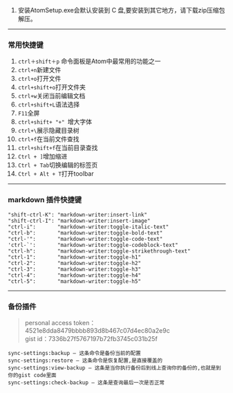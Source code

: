 1. 安装AtomSetup.exe会默认安装到 C 盘,要安装到其它地方，请下载zip压缩包解压。

---

### 常用快捷键
1. `ctrl＋shift＋p` 命令面板是Atom中最常用的功能之一
2. `ctrl+n`新建文件
3. `ctrl+o`打开文件
4. `ctrl+shift+o`打开文件夹
5. `ctrl+w`关闭当前编辑文档
6. `ctrl+shift+L`语法选择
7. `F11`全屏
8. `ctrl+shift+ "+" `增大字体
9. `ctrl+\`展示隐藏目录树
10. `ctrl+f`在当前文件查找
11. `ctrl+shift+f`在当前目录查找
12. `Ctrl + ]`增加缩进
13. `Ctrl + Tab`切换编辑的标签页
14. `Ctrl + Alt + T`打开toolbar

---
### markdown 插件快捷键
```
"shift-ctrl-K": "markdown-writer:insert-link"
"shift-ctrl-I": "markdown-writer:insert-image"
"ctrl-i":       "markdown-writer:toggle-italic-text"
"ctrl-b":       "markdown-writer:toggle-bold-text"
"ctrl-'":       "markdown-writer:toggle-code-text"
'ctrl-`':       "markdown-writer:toggle-codeblock-text"
"ctrl-h":       "markdown-writer:toggle-strikethrough-text"
"ctrl-1":       "markdown-writer:toggle-h1"
"ctrl-2":       "markdown-writer:toggle-h2"
"ctrl-3":       "markdown-writer:toggle-h3"
"ctrl-4":       "markdown-writer:toggle-h4"
"ctrl-5":       "markdown-writer:toggle-h5"
```

---
### 备份插件
 > personal access token：4521e8dda8479bbbb893d8b467c07d4ec80a2e9c  
 > gist id：7336b27f5767197b72fb3745c031b25f
```
sync-settings:backup – 这条命令是备份当前的配置
sync-settings:restore – 这条命令是恢复配置,是直接覆盖的
sync-settings:view-backup – 这条是当你执行备份后到线上查询你的备份的,也就是到你的gist code里面
sync-settings:check-backup – 这条是查询最后一次是否正常
```
